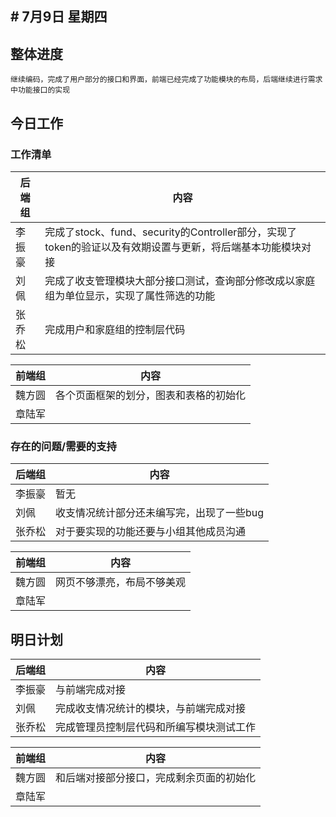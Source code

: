 ## # 7月9日 星期四
## 整体进度
	继续编码，完成了用户部分的接口和界面，前端已经完成了功能模块的布局，后端继续进行需求中功能接口的实现
## 今日工作
### 工作清单
|  后端组 | 内容  |
| ------------ | ------------ |
| 李振豪  | 完成了stock、fund、security的Controller部分，实现了token的验证以及有效期设置与更新，将后端基本功能模块对接  |
| 刘佩  |  完成了收支管理模块大部分接口测试，查询部分修改成以家庭组为单位显示，实现了属性筛选的功能  |
| 张乔松  | 完成用户和家庭组的控制层代码 |

|  前端组 | 内容  |
| ------------ | ------------ |
| 魏方圆  |  各个页面框架的划分，图表和表格的初始化  |
| 章陆军  |    |
### 存在的问题/需要的支持
|  后端组 | 内容  |
| ------------ | ------------ |
| 李振豪  | 暂无  |
| 刘佩  |  收支情况统计部分还未编写完，出现了一些bug   |
| 张乔松  |  对于要实现的功能还要与小组其他成员沟通  |

|  前端组 | 内容  |
| ------------ | ------------ |
| 魏方圆  | 网页不够漂亮，布局不够美观  |
| 章陆军  |    |
## 明日计划
|  后端组 | 内容  |
| ------------ | ------------ |
| 李振豪  | 与前端完成对接  |
| 刘佩  |  完成收支情况统计的模块，与前端完成对接  |
| 张乔松  |  完成管理员控制层代码和所编写模块测试工作  |

|  前端组 | 内容  |
| ------------ | ------------ |
| 魏方圆  | 和后端对接部分接口，完成剩余页面的初始化   |
| 章陆军  |    |
    